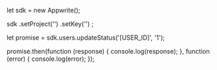 let sdk = new Appwrite();

sdk
    .setProject('')
    .setKey('')
;

let promise = sdk.users.updateStatus('[USER_ID]', '1');

promise.then(function (response) {
    console.log(response);
}, function (error) {
    console.log(error);
});
